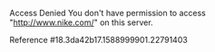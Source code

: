 Access Denied You don't have permission to access "http://www.nike.com/" on this server.

Reference #18.3da42b17.1588999901.22791403